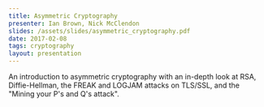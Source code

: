 ```yaml
---
title: Asymmetric Cryptography
presenter: Ian Brown, Nick McClendon
slides: /assets/slides/asymmetric_cryptography.pdf
date: 2017-02-08
tags: cryptography
layout: presentation
---
```

An introduction to asymmetric cryptography with an in-depth look at RSA, Diffie-Hellman, the FREAK and LOGJAM attacks on TLS/SSL, and the "Mining your P's and Q's attack".
